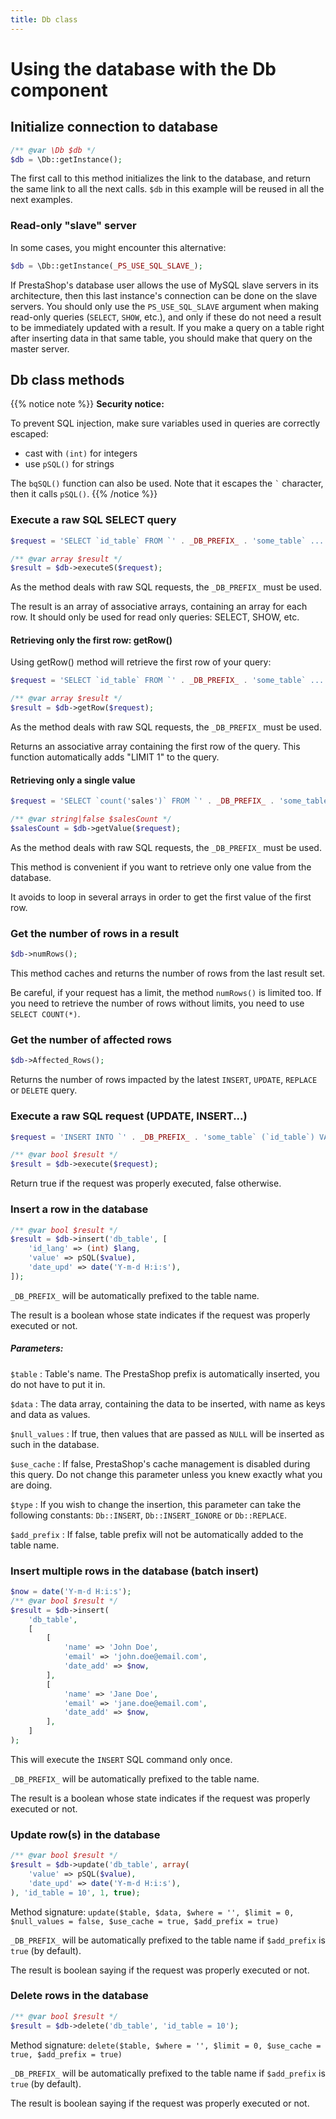 ```yaml
---
title: Db class
---
```


# Using the database with the Db component

## Initialize connection to database

```php
/** @var \Db $db */
$db = \Db::getInstance();
```

The first call to this method initializes the link to the database, and return the same link to all the next calls. `$db` in this example will be reused in all the next examples.

### Read-only "slave" server

In some cases, you might encounter this alternative:

```php
$db = \Db::getInstance(_PS_USE_SQL_SLAVE_);
```

If PrestaShop's database user allows the use of MySQL slave servers in its architecture, then this last instance's connection can be done on the slave servers.
You should only use the `PS_USE_SQL_SLAVE` argument when making read-only queries (`SELECT`, `SHOW`, etc.), and only if these do not need a result to be immediately updated with a result. If you make a query on a table right after inserting data in that same table, you should make that query on the master server.

## Db class methods

{{% notice note %}}
**Security notice:**

To prevent SQL injection, make sure variables used in queries are correctly escaped:

* cast with `(int)` for integers
* use `pSQL()` for strings

The `bqSQL()` function can also be used. Note that it escapes the ``` ` ``` character, then it calls `pSQL()`.
{{% /notice %}}

### Execute a raw SQL SELECT query

```php
$request = 'SELECT `id_table` FROM `' . _DB_PREFIX_ . 'some_table` ...';

/** @var array $result */
$result = $db->executeS($request);
```

As the method deals with raw SQL requests, the `_DB_PREFIX_` must be used.

The result is an array of associative arrays, containing an array for each row.
It should only be used for read only queries: SELECT, SHOW, etc.

#### Retrieving only the first row: getRow()

Using getRow() method will retrieve the first row of your query:

```php
$request = 'SELECT `id_table` FROM `' . _DB_PREFIX_ . 'some_table` ...';

/** @var array $result */
$result = $db->getRow($request);
```

As the method deals with raw SQL requests, the `_DB_PREFIX_` must be used.

Returns an associative array containing the first row of the query.
This function automatically adds "LIMIT 1" to the query.

#### Retrieving only a single value

```php
$request = 'SELECT `count('sales')` FROM `' . _DB_PREFIX_ . 'some_table` ...';

/** @var string|false $salesCount */
$salesCount = $db->getValue($request);
```

As the method deals with raw SQL requests, the `_DB_PREFIX_` must be used.

This method is convenient if you want to retrieve only one value from the database.

It avoids to loop in several arrays in order to get the first value of the first row.

### Get the number of rows in a result

```php
$db->numRows();
```

This method caches and returns the number of rows from the last result set. 

Be careful, if your request has a limit, the method `numRows()` is limited too. If you need to retrieve the number of rows without limits, you need to use `SELECT COUNT(*)`.

### Get the number of affected rows

```php
$db->Affected_Rows();
```

Returns the number of rows impacted by the latest `INSERT`, `UPDATE`, `REPLACE` or `DELETE` query.

### Execute a raw SQL request (UPDATE, INSERT...)

```php
$request = 'INSERT INTO `' . _DB_PREFIX_ . 'some_table` (`id_table`) VALUES (10)';

/** @var bool $result */
$result = $db->execute($request);
```

Return true if the request was properly executed, false otherwise.

### Insert a row in the database

```php
/** @var bool $result */
$result = $db->insert('db_table', [
    'id_lang' => (int) $lang,
    'value' => pSQL($value),
    'date_upd' => date('Y-m-d H:i:s'),
]);
```

`_DB_PREFIX_` will be automatically prefixed to the table name.

The result is a boolean whose state indicates if the request was properly executed or not.

##### Parameters:

`$table`
: Table's name. The PrestaShop prefix is automatically inserted, you do not have to put it in.

`$data`
: The data array, containing the data to be inserted, with name as keys and data as values.

`$null_values`
: If true, then values that are passed as `NULL` will be inserted as such in the database.

`$use_cache`
: If false, PrestaShop's cache management is disabled during this query. Do not change this parameter unless you knew exactly what you are doing.

`$type`
: If you wish to change the insertion, this parameter can take the following constants: `Db::INSERT`, `Db::INSERT_IGNORE` or `Db::REPLACE`.

`$add_prefix`
: If false, table prefix will not be automatically added to the table name.

### Insert multiple rows in the database (batch insert)

```php
$now = date('Y-m-d H:i:s');
/** @var bool $result */
$result = $db->insert(
    'db_table',
    [
        [
            'name' => 'John Doe',
            'email' => 'john.doe@email.com',
            'date_add' => $now,
        ],
        [
            'name' => 'Jane Doe',
            'email' => 'jane.doe@email.com',
            'date_add' => $now,
        ],
    ]
);
```

This will execute the `INSERT` SQL command only once.

`_DB_PREFIX_` will be automatically prefixed to the table name.

The result is a boolean whose state indicates if the request was properly executed or not.


### Update row(s) in the database

```php
/** @var bool $result */
$result = $db->update('db_table', array(
    'value' => pSQL($value),
    'date_upd' => date('Y-m-d H:i:s'),
), 'id_table = 10', 1, true);
```

Method signature: `update($table, $data, $where = '', $limit = 0, $null_values = false, $use_cache = true, $add_prefix = true)`

`_DB_PREFIX_` will be automatically prefixed to the table name if `$add_prefix` is `true` (by default).

The result is boolean saying if the request was properly executed or not.

### Delete rows in the database

```php
/** @var bool $result */
$result = $db->delete('db_table', 'id_table = 10');
```

Method signature: `delete($table, $where = '', $limit = 0, $use_cache = true, $add_prefix = true)`

`_DB_PREFIX_` will be automatically prefixed to the table name if `$add_prefix` is `true` (by default).

The result is boolean saying if the request was properly executed or not.
